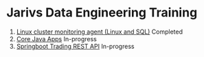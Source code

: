 # Jarivs Data Engineering Training
1. [Linux cluster monitoring agent (Linux and SQL)](./linux_sql) Completed
2. [Core Java Apps](./core_java) In-progress
3. [Springboot Trading REST API](./springboot) In-progress
